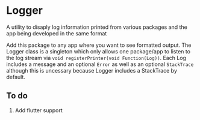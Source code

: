 # Logger
A utility to disaply log information printed from various packages and the app being developed in the same format

Add this package to any app where you want to see formatted output. The Logger class is a singleton which only allows one package/app to listen to the log stream via `void registerPrinter(void Function(Log))`. Each Log includes a message and an optional `Error` as well as an optional `StackTrace` although this is uncessary because Logger includes a StackTrace by default. 

## To do
1. Add flutter support